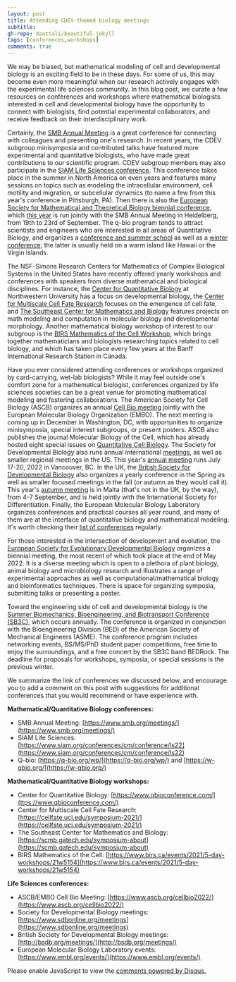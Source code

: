 ```yaml
---
layout: post
title: Attending CDEV-themed biology meetings
subtitle: 
gh-repo: daattali/beautiful-jekyll
tags: [conferences,workshops]
comments: true
---
```


We may be biased, but mathematical modeling of cell and developmental biology is an exciting field to be in these days. For some of us, this may become even more meaningful when our research actively engages with the experimental life sciences community. In this blog post, we curate a few resources on conferences and workshops where mathematical biologists interested in cell and developmental biology have the opportunity to connect with biologists, find potential experimental collaborators, and receive feedback on their interdisciplinary work. 

Certainly, the [SMB Annual Meeting](https://www.smb.org/meetings/) is a great conference for connecting with colleagues and presenting one's research. In recent years, the CDEV subgroup minisymposia and contributed talks have featured more experimental and quantitative biologists, who have made great contributions to our scientific program. CDEV subgroup members may also participate in the [SIAM Life Sciences conference](https://www.siam.org/conferences/cm/conference/ls22). This conference takes place in the summer in North America on even years and features many sessions on topics such as modeling the intracellular environment, cell motility and migration, or subcellular dynamics (to name a few from this year's conference in Pittsburgh, PA). Then there is also the [European Society for Mathematical and Theoretical Biology biennial conference](https://www.esmtb.org/ESMTB-Conferences), which [this year](https://ecmtb2022.org/) is run jointly with the SMB Annual Meeting in Heidelberg, from 19th to 23rd of September. The q-bio program tends to attract scientists and engineers who are interested in all areas of Quantitative Biology, and organizes a [conference and summer school](https://q-bio.org/wp/) as well as a [winter conference](https://w-qbio.org/); the latter is usually held on a warm island like Hawaii or the Virgin Islands.

The NSF-Simons Research Centers for Mathematics of Complex Biological Systems in the United States have recently offered yearly workshops and conferences with speakers from diverse mathematical and biological disciplines. For instance, the [Center for Quantitative Biology](https://www.qbioconference.com/) at Northwestern University has a focus on developmental biology, the [Center for Multiscale Cell Fate Research](https://cellfate.uci.edu/symposium-2021/) focuses on the emergence of cell fate, and [The Southeast Center for Mathematics and Biology](https://scmb.gatech.edu/symposium-about) features projects on math modeling and computation in molecular biology and developmental morphology. Another mathematical biology workshop of interest to our subgroup is the [BIRS Mathematics of the Cell Workshop](https://www.birs.ca/events/2021/5-day-workshops/21w5154), which brings together mathematicians and biologists researching topics related to cell biology, and which has taken place every few years at the Banff International Research Station in Canada. 

Have you ever considered attending conferences or workshops organized by card-carrying, wet-lab biologists? While it may feel outside one's comfort zone for a mathematical biologist, conferences organized by life sciences societies can be a great venue for promoting mathematical modeling and fostering collaborations. The American Society for Cell Biology (ASCB) organizes an annual [Cell Bio meeting](https://www.ascb.org/cellbio2022/) jointly with the European Molecular Biology Organization (EMBO). The next meeting is coming up in December in Washington, DC, with opportunities to organize minisymposia, special interest subgroups, or present posters. ASCB also publishes the journal Molecular Biology of the Cell, which has already hosted eight special issues on [Quantitative Cell Biology](https://www.molbiolcell.org/toc/mboc/33/6).  The Society for Developmental Biology also runs annual international [meetings](https://www.sdbonline.org/meetings), as well as smaller regional meetings in the US. This year's [annual meeting](https://www.sdbonline.org/meeting?ResourceID=3862) runs July 17-20, 2022 in Vancouver, BC. In the UK, the [British Society for Developmental Biology](http://bsdb.org/meetings/) also organizes a yearly conference in the Spring as well as smaller focused meetings in the fall (or autumn as they would call it). This year's [autumn meeting](https://hg3.co.uk/isdbsdb/) is in Malta (that's not in the UK, by the way), from 4-7 September, and is held jointly with the International Society for Differentiation. Finally, the European Molecular Biology Laboratory organizes conferences and practical courses all year round, and many of them are at the interface of quantitative biology and mathematical modeling. It's worth checking their [list of conferences](https://www.embl.org/events/) regularly.  

For those interested in the intersection of development and evolution, the [European Society for Evolutionary Developmental Biology](https://evodevo.eu/) organizes a biennial meeting, the most recent of which took place at the end of May 2022. It is a diverse meeting which is open to a plethora of plant biology, animal biology and microbiology research and illustrates a range of experimental approaches as well as computational/mathematical biology and bioinformatics techniques. There is space for organizing symposia, submitting talks or presenting a poster.

Toward the engineering side of cell and developmental biology is the [Summer Biomechanics, Bioengineering, and Biotransport Conference (SB3C)](https://sb3c.org/), which occurs annually. The conference is organized in conjunction with the Bioengineering Division (BED) of the American Society of Mechanical Engineers (ASME). The conference program includes networking events, BS/MS/PhD student paper competitions, free time to enjoy the surroundings, and a free concert by the SB3C band BEDRock. The deadline for proposals for workshops, symposia, or special sessions is the previous winter.

We summarize the link of conferences we discussed below, and encourage you to add a comment on this post with suggestions for additional conferences that you would recommend or have experience with. 

**Mathematical/Quantitative Biology conferences:**
* SMB Annual Meeting: [https://www.smb.org/meetings/](https://www.smb.org/meetings/)
* SIAM Life Sciences: [https://www.siam.org/conferences/cm/conference/ls22](https://www.siam.org/conferences/cm/conference/ls22)
* Q-bio: [https://q-bio.org/wp/](https://q-bio.org/wp/) and [https://w-qbio.org/](https://w-qbio.org/)

**Mathematical/Quantitative Biology workshops:**
* Center for Quantitative Biology: [https://www.qbioconference.com/](ttps://www.qbioconference.com/)
* Center for Multiscale Cell Fate Research: [https://cellfate.uci.edu/symposium-2021/](https://cellfate.uci.edu/symposium-2021/)
* The Southeast Center for Mathematics and Biology: [https://scmb.gatech.edu/symposium-about](https://scmb.gatech.edu/symposium-about)
* BIRS Mathematics of the Cell: [https://www.birs.ca/events/2021/5-day-workshops/21w5154](https://www.birs.ca/events/2021/5-day-workshops/21w5154)

**Life Sciences conferences:**
* ASCB/EMBO Cell Bio Meeting: [https://www.ascb.org/cellbio2022/](https://www.ascb.org/cellbio2022/)
* Society for Developmental Biology meetings: [https://www.sdbonline.org/meetings](https://www.sdbonline.org/meetings)
* British Society for Developmental Biology meetings: [http://bsdb.org/meetings/](http://bsdb.org/meetings/)
* European Molecular Biology Laboratory events: [https://www.embl.org/events/](https://www.embl.org/events/)


<div id="disqus_thread"></div>
<script>
    /**
    *  RECOMMENDED CONFIGURATION VARIABLES: EDIT AND UNCOMMENT THE SECTION BELOW TO INSERT DYNAMIC VALUES FROM YOUR PLATFORM OR CMS.
    *  LEARN WHY DEFINING THESE VARIABLES IS IMPORTANT: https://disqus.com/admin/universalcode/#configuration-variables    */
    /*
    var disqus_config = function () {
    this.page.url = PAGE_URL;  // Replace PAGE_URL with your page's canonical URL variable
    this.page.identifier = PAGE_IDENTIFIER; // Replace PAGE_IDENTIFIER with your page's unique identifier variable
    };
    */
    (function() { // DON'T EDIT BELOW THIS LINE
    var d = document, s = d.createElement('script');
    s.src = 'https://smb-celldevbio.disqus.com/embed.js';
    s.setAttribute('data-timestamp', +new Date());
    (d.head || d.body).appendChild(s);
    })();
</script>
<noscript>Please enable JavaScript to view the <a href="https://disqus.com/?ref_noscript">comments powered by Disqus.</a></noscript>

